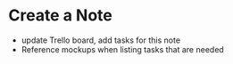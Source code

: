 # Create a Note
- update Trello board, add tasks for this note
- Reference mockups when listing tasks that are needed
